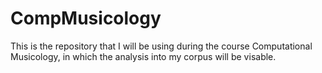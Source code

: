 # CompMusicology
This is the repository that I will be using during the course Computational Musicology, in which the analysis into my corpus will be visable.
